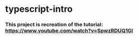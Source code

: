 # typescript-intro 
### This project is recreation of the tutorial: https://www.youtube.com/watch?v=SpwzRDUQ1GI